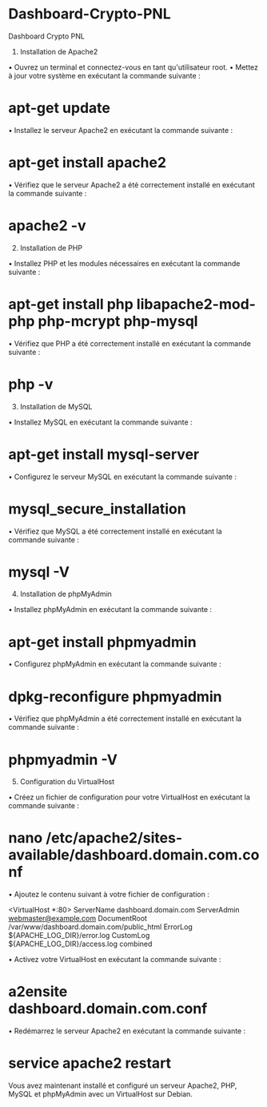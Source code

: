# Dashboard-Crypto-PNL
 Dashboard Crypto PNL


1. Installation de Apache2

• Ouvrez un terminal et connectez-vous en tant qu'utilisateur root.
• Mettez à jour votre système en exécutant la commande suivante :

# apt-get update

• Installez le serveur Apache2 en exécutant la commande suivante :

# apt-get install apache2

• Vérifiez que le serveur Apache2 a été correctement installé en exécutant la commande suivante :

# apache2 -v

2. Installation de PHP

• Installez PHP et les modules nécessaires en exécutant la commande suivante :

# apt-get install php libapache2-mod-php php-mcrypt php-mysql

• Vérifiez que PHP a été correctement installé en exécutant la commande suivante :

# php -v

3. Installation de MySQL

• Installez MySQL en exécutant la commande suivante :

# apt-get install mysql-server

• Configurez le serveur MySQL en exécutant la commande suivante :

# mysql_secure_installation

• Vérifiez que MySQL a été correctement installé en exécutant la commande suivante :

# mysql -V

4. Installation de phpMyAdmin

• Installez phpMyAdmin en exécutant la commande suivante :

# apt-get install phpmyadmin

• Configurez phpMyAdmin en exécutant la commande suivante :

# dpkg-reconfigure phpmyadmin

• Vérifiez que phpMyAdmin a été correctement installé en exécutant la commande suivante :

# phpmyadmin -V

5. Configuration du VirtualHost

• Créez un fichier de configuration pour votre VirtualHost en exécutant la commande suivante :

# nano /etc/apache2/sites-available/dashboard.domain.com.conf

• Ajoutez le contenu suivant à votre fichier de configuration :

<VirtualHost *:80>
    ServerName dashboard.domain.com
    ServerAdmin webmaster@example.com
    DocumentRoot /var/www/dashboard.domain.com/public_html
    ErrorLog ${APACHE_LOG_DIR}/error.log
    CustomLog ${APACHE_LOG_DIR}/access.log combined
</VirtualHost>

• Activez votre VirtualHost en exécutant la commande suivante :

# a2ensite dashboard.domain.com.conf

• Redémarrez le serveur Apache2 en exécutant la commande suivante :

# service apache2 restart

Vous avez maintenant installé et configuré un serveur Apache2, PHP, MySQL et phpMyAdmin avec un VirtualHost sur Debian.


